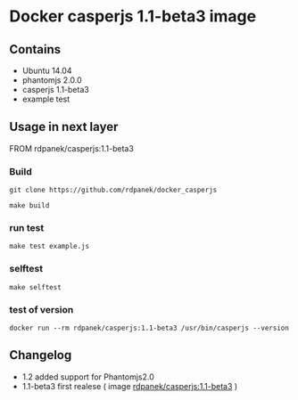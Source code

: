 # Docker casperjs 1.1-beta3 image

## Contains

* Ubuntu 14.04
* phantomjs 2.0.0
* casperjs 1.1-beta3
* example test


## Usage in next layer

  FROM rdpanek/casperjs:1.1-beta3

### Build
  `git clone https://github.com/rdpanek/docker_casperjs`

  `make build`

### run test
  `make test example.js`

### selftest
  `make selftest`

### test of version
  `docker run --rm rdpanek/casperjs:1.1-beta3 /usr/bin/casperjs --version`

## Changelog
- 1.2 added support for Phantomjs2.0
- 1.1-beta3 first realese ( image [rdpanek/casperjs:1.1-beta3](https://registry.hub.docker.com/u/rdpanek/casperjs/) )